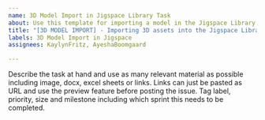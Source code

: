 ```yaml
---
name: 3D Model Import in Jigspace Library Task
about: Use this template for importing a model in the Jigspace Library
title: "[3D MODEL IMPORT] - Importing 3D assets into the Jigspace Library"
labels: 3D Model Import in Jigspace
assignees: KaylynFritz, AyeshaBoomgaard

---
```


Describe the task at hand and use as many relevant material as possible including image, docx, excel sheets or links. Links can just be pasted as URL and use the preview feature before posting the issue. Tag label, priority, size and milestone including which sprint this needs to be completed.
